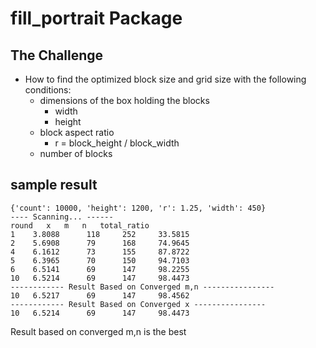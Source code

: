 # fill_portrait Package

## The Challenge
- How to find the optimized block size and grid size with the following conditions:
  - dimensions of the box holding the blocks
    - width
    - height
  - block aspect ratio
    - r = block_height / block_width
  - number of blocks
## sample result
```
{'count': 10000, 'height': 1200, 'r': 1.25, 'width': 450}
---- Scanning... ------
round	x	m	n	total_ratio
1 	 3.8088 	 118 	 252 	 33.5815
2 	 5.6908 	 79 	 168 	 74.9645
4 	 6.1612 	 73 	 155 	 87.8722
5 	 6.3965 	 70 	 150 	 94.7103
6 	 6.5141 	 69 	 147 	 98.2255
10 	 6.5214 	 69 	 147 	 98.4473
------------ Result Based on Converged m,n ----------------
10 	 6.5217 	 69 	 147 	 98.4562
------------ Result Based on Converged x ----------------
10 	 6.5214 	 69 	 147 	 98.4473
```

Result based on converged m,n is the best